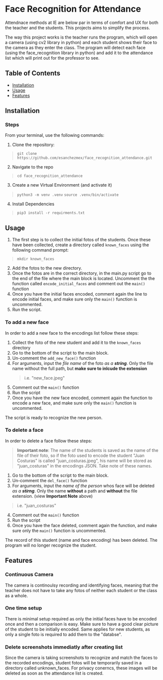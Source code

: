 # Face Recognition for Attendance

Attendnace methods at IE are below par in terms of comfort and UX for both the teacher and the students. This projects aims to simplify the process. 

The way this project works is the teacher runs the program, which will open a camera (using cv2 library in python) and each student shows their face to the camera as they enter the class. The program will detect each face (using the face_recognition library in python) and add it to the attendance list which will print out for the professor to see. 

## Table of Contents
- [Installation](#installation)
- [Usage](#usage)
- [Features](#features)

## Installation

### Steps

From your terminal, use the following commands:

1. Clone the repository:

> `git clone https://github.com/esanchezmex/face_recognition_attendance.git`

2. Navigate to the repo
   
> `cd face_recognition_attendance`

3. Create a new Virtual Environment (and activate it)

> `python3 -m venv .venv`
> `source .venv/bin/activate`

4. Install Dependencies
   
> `pip3 install -r requirments.txt`

## Usage

1. The first step is to collect the initial fotos of the students. Once these have been collected, create a directory called `known_faces` using the following command prompt:
> `mkdir known_faces`

2. Add the fotos to the new directory.
3. Once the fotos are in the correct directory, in the main.py script go to the end of the file where the main block is located. Uncomment the the function called `encode_initial_faces` and comment out the `main()` function
4. Once you have the initial faces encoded, comment again the line to encode initial faces, and make sure only the `main()` function is uncommented.
5. Run the script.

### To add a new face

In order to add a new face to the encodings list follow these steps:

1. Collect the foto of the new student and add it to the `known_faces` directory
2. Go to the bottom of the script to the main block.
3. Un-comment the `add_new_face()` function
4. For arguments, input the *file name* of the foto *as a **string***. Only the file name without the full path, but **make sure to inlcude the extension**
   > i.e. "new_face.jpeg"
6. Comment out the `main()` function
7. Run the script
8. Once you have the new face encoded, comment again the function to encode a new face, and make sure only the `main()` function is uncommented.

The script is ready to recognize the new person. 


### To delete a face

In order to delete a face follow these steps:

> **Important note**: The name of the students is saved as the name of the file of their foto, so if the foto used to encode the student "Juan Costuras" is called "juan_costuras.jpeg", his name will be stored as "juan_costuras" in the encodings JSON. Take note of these names. 

1. Go to the bottom of the script to the main block.
2. Un-comment the `del_face()` function
3. For arguments, input the *name of the person* whos face will be deleted *as a **stirng***. Only the name **without** a path and **without** the file extension. (view **Important Note** above)
  > i.e. "juan_costuras"
4. Comment out the `main()` function
5. Run the script
6. Once you have the face deleted, comment again the function, and make sure only the `main()` function is uncommented.

The record of this student (name and face encoding) has been deleted. The program will no longer recognize the student. 


## Features

### Continuous Camera

The camera is continoulsy recording and identifying faces, meaning that the teacher does not have to take any fotos of neither each student or the class as a whole. 

### One time setup

There is minimal setup required as only the initial faces have to be encoded once and then a comparison is easy. Make sure to have a good clear picture of the student to be initially encoded. Same applies for new students, as only a single foto is required to add them to the "databse".

### Delete screenshots immediatly after creating list

Since the camera is taking screenshots to recognize and match the faces to the recorded encodings, student fotos will be temporarily saved in a directory called unknown_faces. For privacy conerncs, these images will be deleted as soon as the attendance list is created. 



